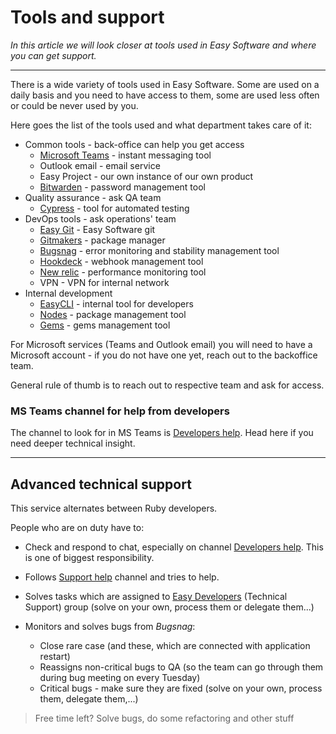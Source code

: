 # Tools and support

*In this article we will look closer at tools used in Easy Software and where you can get support.*

---

There is a wide variety of tools used in Easy Software. Some are used on a daily basis and you need to have access to them, some are used less often or could be never used by you.

Here goes the list of the tools used and what department takes care of it:
- Common tools - back-office can help you get access
    - [Microsoft Teams](https://teams.microsoft.com/) - instant messaging tool
    - Outlook email - email service
    - Easy Project - our own instance of our own product
    - [Bitwarden](https://bitwarden.com/download/) - password management tool
- Quality assurance - ask QA team
    - [Cypress](https://www.cypress.io/) - tool for automated testing
- DevOps tools - ask operations' team
    - [Easy Git](https://git.easy.cz/) - Easy Software git
    - [Gitmakers](https://gitmakers.com/) - package manager
    - [Bugsnag](https://app.bugsnag.com/organizations/easy-software/stability-center) - error monitoring and stability management tool
    - [Hookdeck](https://dashboard.hookdeck.io/) - webhook management tool
    - [New relic](https://one.eu.newrelic.com/) - performance monitoring tool
    - VPN - VPN for internal network
- Internal development
    - [EasyCLI](https://git.easy.cz/internal/easy_cli) - internal tool for developers
    - [Nodes](https://nodes.easysoftware.com) - package management tool
    - [Gems](http://gems.easysoftware.com) - gems management tool

For Microsoft services (Teams and Outlook email) you will need to have a Microsoft account - if you do not have one yet, reach out to the backoffice team.

General rule of thumb is to reach out to respective team and ask for access.


### MS Teams channel for help from developers
The channel to look for in MS Teams is [Developers help](https://teams.microsoft.com/l/channel/19%3a6c2718cc2fea4e8a974a29b0636c684e%40thread.tacv2/Developers%2520help). Head here if you need deeper technical insight.

---

## Advanced technical support

This service alternates between Ruby developers.

People who are on duty have to: 

- Check and respond to chat, especially on channel [Developers help](https://teams.microsoft.com/l/channel/19%3a6c2718cc2fea4e8a974a29b0636c684e%40thread.tacv2/Developers%2520help). This is one of biggest responsibility. 

- Follows [Support help](https://teams.microsoft.com/l/channel/19%3ac1a8720bfef54fda996d90e02c3381aa%40thread.tacv2/Support%2520Help) channel and tries to help.

- Solves tasks which are assigned to [Easy Developers](https://es.easyproject.com/issues?set_filter=1&amp;f%5Bstatus_id%5D=o1&amp;f%5Bassigned_to_id%5D==375) (Technical Support) group (solve on your own, process them or delegate them...) 

- Monitors and solves bugs from *Bugsnag*:
  - Close rare case (and these, which are connected with application restart)
  - Reassigns non-critical bugs to QA (so the team can go through them during bug meeting on every Tuesday)
  - Critical bugs - make sure they are fixed (solve on your own, process them, delegate them,...)

>   Free time left? Solve bugs, do some refactoring and other stuff
